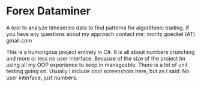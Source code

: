 # Forex Dataminer

A tool to analyze timeseries data to find patterns for algorithmic trading. If you have any questions about my approach contact me: moritz.goeckel (AT) gmail.com 

This is a humongous project entirely in C#. It is all about numbers crunching and more or less no user interface. Because of the size of the project Im using all my OOP experience to keep in manageable. There is a lot of unit testing going on. Usually I include cool screenshots here, but as I said: No user interface, just numbers.
